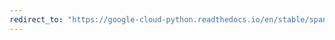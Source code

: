 ```yaml
---
redirect_to: "https://google-cloud-python.readthedocs.io/en/stable/spanner/instance-usage.html"
---
```

